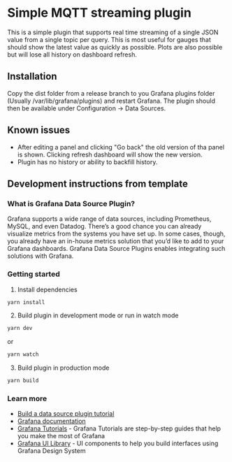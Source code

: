 # Simple MQTT streaming plugin

This is a simple plugin that supports real time streaming of a single JSON value from a single topic per query. This is most useful for gauges that should show the latest value as quickly as possible. Plots are also possible but will lose all history on dashboard refresh.

## Installation

Copy the dist folder from a release branch to you Grafana plugins folder (Usually /var/lib/grafana/plugins) and restart Grafana. The plugin should then be available under Configuration -> Data Sources.

## Known issues

- After editing a panel and clicking "Go back" the old version of tha panel is shown. Clicking refresh dashboard will show the new version.
- Plugin has no history or ability to backfill history.

## Development instructions from template

### What is Grafana Data Source Plugin?
Grafana supports a wide range of data sources, including Prometheus, MySQL, and even Datadog. There’s a good chance you can already visualize metrics from the systems you have set up. In some cases, though, you already have an in-house metrics solution that you’d like to add to your Grafana dashboards. Grafana Data Source Plugins enables integrating such solutions with Grafana.

### Getting started
1. Install dependencies
```BASH
yarn install
```
2. Build plugin in development mode or run in watch mode
```BASH
yarn dev
```
or
```BASH
yarn watch
```
3. Build plugin in production mode
```BASH
yarn build
```

### Learn more
- [Build a data source plugin tutorial](https://grafana.com/tutorials/build-a-data-source-plugin)
- [Grafana documentation](https://grafana.com/docs/)
- [Grafana Tutorials](https://grafana.com/tutorials/) - Grafana Tutorials are step-by-step guides that help you make the most of Grafana
- [Grafana UI Library](https://developers.grafana.com/ui) - UI components to help you build interfaces using Grafana Design System
